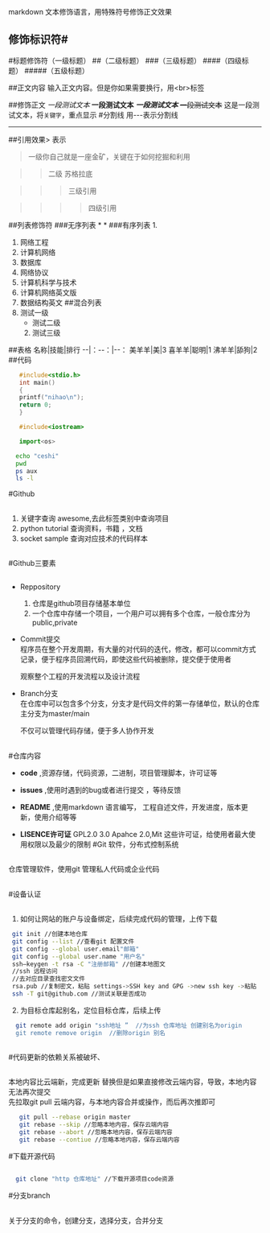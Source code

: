 markdown 文本修饰语言，用特殊符号修饰正文效果<br>

## 修饰标识符\#

#标题修饰符（一级标题）
##（二级标题）
###（三级标题）
####（四级标题）
#####（五级标题）

##正文内容
  输入正文内容。但是你如果需要换行，用\<br\>标签

##修饰正文
  *一段测试文本*
  **一段测试文本**
  ***一段测试文本***
  ~~一段测试文本~~
  这是一段测试文本，将`关键字`，重点显示
#分割线
用\-\-\-表示分割线

---

##引用效果\> 表示
> 一级你自己就是一座金矿，关键在于如何挖掘和利用

>> 二级 苏格拉底

>>> 三级引用

>>>>四级引用

##列表修饰符
###无序列表 \*
*
###有序列表 1.
1. 网络工程
  1. 计算机网络
  2. 数据库
  3. 网络协议
2. 计算机科学与技术
  1. 计算机网络英文版
  2. 数据结构英文
##混合列表
1. 测试一级
   * 测试二级
   2. 测试三级



##表格
  名称|技能|排行
  --|：--：|--：
  美羊羊|美|3
  喜羊羊|聪明|1
  沸羊羊|舔狗|2
##代码
```c
   #include<stdio.h>
   int main()
   {
   printf("nihao\n");
   return 0;
   }
```
```cpp
   #include<iostream>
```
```python
   import<os>
```
```bash
  echo "ceshi" 
  pwd
  ps aux 
  ls -l
```
#Github<br>
##
1. 关键字查询 awesome,去此标签类别中查询项目<br>
2. python tutorial 查询资料，书籍 ，文档<br>
3. socket sample 查询对应技术的代码样本<br>
##
#Github三要素<br>
##
* Reppository
  1. 仓库是github项目存储基本单位
  2. 一个仓库中存储一个项目，一个用户可以拥有多个仓库，一般仓库分为public,private
* Commit提交<br>
  程序员在整个开发周期，有大量的对代码的迭代，修改，都可以commit方式记录，便于程序员回溯代码，即使这些代码被删除，提交便于使用者
  
  观察整个工程的开发流程以及设计流程
* Branch分支<br>
  在仓库中可以包含多个分支，分支才是代码文件的第一存储单位，默认的仓库主分支为master/main

  不仅可以管理代码存储，便于多人协作开发
##
#仓库内容<br>
* **code** ,资源存储，代码资源，二进制，项目管理脚本，许可证等
* **issues** ,使用时遇到的bug或者进行提交 ，等待反馈

* **README** ,使用markdown 语言编写， 工程自述文件，开发进度，版本更新，使用介绍等等
* **LISENCE许可证**   GPL2.0 3.0 Apahce 2.0,Mit   这些许可证，给使用者最大使用权限以及最少的限制
#Git 软件，分布式控制系统
##
仓库管理软件，使用git 管理私人代码或企业代码
##


#设备认证
##
1. 如何让网站的账户与设备绑定，后续完成代码的管理，上传下载
```bash
 git init //创建本地仓库
 git config --list //查看git 配置文件
 git config --global user.email"邮箱"
 git config --global user.name "用户名"
 ssh—keygen -t rsa -C "注册邮箱" //创建本地图文
 //ssh 远程访问
 //去对应目录查找密文文件
 rsa.pub //复制密文，粘贴 settings->SSH key and GPG ->new ssh key ->粘贴
 ssh -T git@github.com //测试关联是否成功
```

2. 为目标仓库起别名，定位目标仓库，后续上传<br>
```bash
  git remote add origin "ssh地址 ”  //为ssh 仓库地址 创建别名为origin
  git remote remove origin  //删除origin 别名
```
##

#代码更新的依赖关系被破坏、
##
本地内容比云端新，完成更新 替换但是如果直接修改云端内容，导致，本地内容无法再次提交 <br>
先拉取git pull 云端内容，与本地内容合并或操作，而后再次推即可
```bash
   git pull --rebase origin master
   git rebase --skip //忽略本地内容，保存云端内容
   git rebase --abort //忽略本地内容，保存云端内容 
   git rebase --contiue //忽略本地内容，保存云端内容
```
#下载开源代码
##
```bash
  git clone "http 仓库地址" //下载开源项目code资源
```
#分支branch
##
关于分支的命令，创建分支，选择分支，合并分支 
